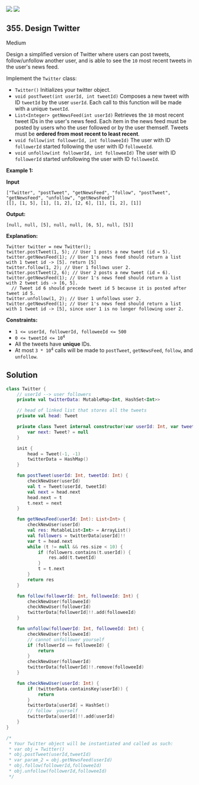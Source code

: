 [![](https://img.shields.io/github/stars/javadev/LeetCode-in-Kotlin?label=Stars&style=flat-square)](https://github.com/javadev/LeetCode-in-Kotlin)
[![](https://img.shields.io/github/forks/javadev/LeetCode-in-Kotlin?label=Fork%20me%20on%20GitHub%20&style=flat-square)](https://github.com/javadev/LeetCode-in-Kotlin/fork)

## 355\. Design Twitter

Medium

Design a simplified version of Twitter where users can post tweets, follow/unfollow another user, and is able to see the `10` most recent tweets in the user's news feed.

Implement the `Twitter` class:

*   `Twitter()` Initializes your twitter object.
*   `void postTweet(int userId, int tweetId)` Composes a new tweet with ID `tweetId` by the user `userId`. Each call to this function will be made with a unique `tweetId`.
*   `List<Integer> getNewsFeed(int userId)` Retrieves the `10` most recent tweet IDs in the user's news feed. Each item in the news feed must be posted by users who the user followed or by the user themself. Tweets must be **ordered from most recent to least recent**.
*   `void follow(int followerId, int followeeId)` The user with ID `followerId` started following the user with ID `followeeId`.
*   `void unfollow(int followerId, int followeeId)` The user with ID `followerId` started unfollowing the user with ID `followeeId`.

**Example 1:**

**Input**

    ["Twitter", "postTweet", "getNewsFeed", "follow", "postTweet", "getNewsFeed", "unfollow", "getNewsFeed"]
    [[], [1, 5], [1], [1, 2], [2, 6], [1], [1, 2], [1]]

**Output:**

    [null, null, [5], null, null, [6, 5], null, [5]]

**Explanation:**

    Twitter twitter = new Twitter();
    twitter.postTweet(1, 5); // User 1 posts a new tweet (id = 5).
    twitter.getNewsFeed(1); // User 1's news feed should return a list with 1 tweet id -> [5]. return [5]
    twitter.follow(1, 2); // User 1 follows user 2.
    twitter.postTweet(2, 6); // User 2 posts a new tweet (id = 6).
    twitter.getNewsFeed(1); // User 1's news feed should return a list with 2 tweet ids -> [6, 5].
      // Tweet id 6 should precede tweet id 5 because it is posted after tweet id 5.
    twitter.unfollow(1, 2); // User 1 unfollows user 2.
    twitter.getNewsFeed(1); // User 1's news feed should return a list with 1 tweet id -> [5], since user 1 is no longer following user 2. 

**Constraints:**

*   `1 <= userId, followerId, followeeId <= 500`
*   <code>0 <= tweetId <= 10<sup>4</sup></code>
*   All the tweets have **unique** IDs.
*   At most <code>3 * 10<sup>4</sup></code> calls will be made to `postTweet`, `getNewsFeed`, `follow`, and `unfollow`.

## Solution

```kotlin
class Twitter {
    // userId --> user followers
    private val twitterData: MutableMap<Int, HashSet<Int>>

    // head of linked list that stores all the tweets
    private val head: Tweet

    private class Tweet internal constructor(var userId: Int, var tweetId: Int) {
        var next: Tweet? = null
    }

    init {
        head = Tweet(-1, -1)
        twitterData = HashMap()
    }

    fun postTweet(userId: Int, tweetId: Int) {
        checkNewUser(userId)
        val t = Tweet(userId, tweetId)
        val next = head.next
        head.next = t
        t.next = next
    }

    fun getNewsFeed(userId: Int): List<Int> {
        checkNewUser(userId)
        val res: MutableList<Int> = ArrayList()
        val followers = twitterData[userId]!!
        var t = head.next
        while (t != null && res.size < 10) {
            if (followers.contains(t.userId)) {
                res.add(t.tweetId)
            }
            t = t.next
        }
        return res
    }

    fun follow(followerId: Int, followeeId: Int) {
        checkNewUser(followeeId)
        checkNewUser(followerId)
        twitterData[followerId]!!.add(followeeId)
    }

    fun unfollow(followerId: Int, followeeId: Int) {
        checkNewUser(followeeId)
        // cannot unfollower yourself
        if (followerId == followeeId) {
            return
        }
        checkNewUser(followerId)
        twitterData[followerId]!!.remove(followeeId)
    }

    fun checkNewUser(userId: Int) {
        if (twitterData.containsKey(userId)) {
            return
        }
        twitterData[userId] = HashSet()
        // follow  yourself
        twitterData[userId]!!.add(userId)
    }
}

/*
 * Your Twitter object will be instantiated and called as such:
 * var obj = Twitter()
 * obj.postTweet(userId,tweetId)
 * var param_2 = obj.getNewsFeed(userId)
 * obj.follow(followerId,followeeId)
 * obj.unfollow(followerId,followeeId)
 */
```